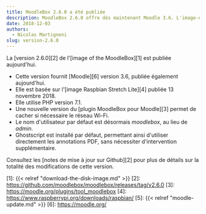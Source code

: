 ```yaml
---
title: MoodleBox 2.6.0 a été publiée
description: MoodleBox 2.6.0 offre dès maintenant Moodle 3.6. L'image-disque est basée sur Raspbian Stretch Lite du 13 novembre 2018.
date: 2018-12-03
authors:
  - Nicolas Martignoni
slug: version-2.6.0
---
```


La [version 2.6.0][2] de l'[image of the MoodleBox][1] est publiée aujourd'hui.

  - Cette version fournit [Moodle][6] version 3.6, publiée également aujourd'hui.
  - Elle est basée sur l'[image Raspbian Stretch Lite][4] publiée 13 novembre 2018.
  - Elle utilise PHP version 7.1.
  - Une nouvelle version du [plugin MoodleBox pour Moodle][3] permet de cacher si nécessaire le réseau Wi-Fi.
  - Le nom d'utilisateur par défaut est désormais _moodlebox_, au lieu de _admin_.
  - Ghostscript est installé par défaut, permettant ainsi d'utiliser directement les annotations PDF, sans nécessiter d'intervention supplémentaire.

Consultez les [notes de mise à jour sur Github][2] pour plus de détails sur la totalité des modifications de cette version.

 [1]: {{< relref "download-the-disk-image.md" >}}
 [2]: https://github.com/moodlebox/moodlebox/releases/tag/v2.6.0
 [3]: https://moodle.org/plugins/tool_moodlebox
 [4]: https://www.raspberrypi.org/downloads/raspbian/
 [5]: {{< relref "moodle-update.md" >}}
 [6]: https://moodle.org/
